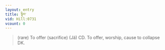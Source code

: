 ```yaml
---
layout: entry
title: སྟིབ་
vid: Hill:0731
vcount: 0
---
```


> (rare) To offer (sacrifice) (Jä) CD\.
 To offer, worship, cause to collapse DK\.

